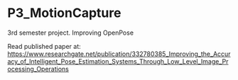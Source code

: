 # P3_MotionCapture
3rd semester project. Improving OpenPose

Read published paper at:
https://www.researchgate.net/publication/332780385_Improving_the_Accuracy_of_Intelligent_Pose_Estimation_Systems_Through_Low_Level_Image_Processing_Operations
